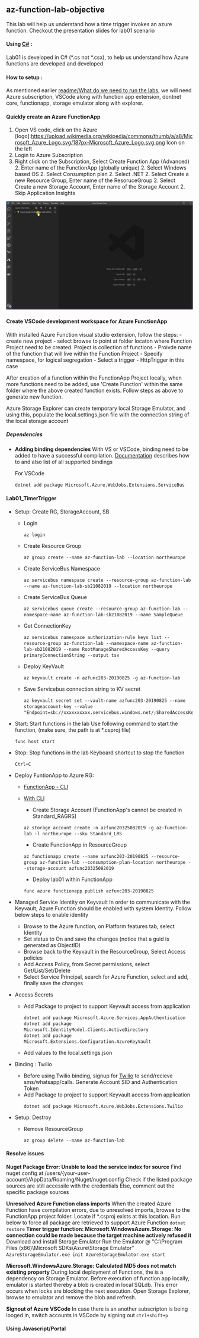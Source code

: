 ## az-function-lab-objective
This lab will help us understand how a time trigger invokes an azure function. 
Checkout the presentation slides for lab01 scenario

#### Using [C#](https://docs.microsoft.com/en-us/azure/azure-functions/functions-dotnet-class-library#functions-class-library-project) : 

Lab01 is developed in C# (*.cs not *.csx), to help us understand how Azure functions are developed and developed

#### How to setup :
As mentioned earlier [readme/What do we need to run the labs](../../README.md), we will need Azure subscription, VSCode along with function app extension, dontnet core, functionapp, storage emulator along with explorer.

#### Quickly create an Azure FunctionApp
1. Open VS code, click on the Azure [logo]:https://upload.wikimedia.org/wikipedia/commons/thumb/a/a8/Microsoft_Azure_Logo.svg/187px-Microsoft_Azure_Logo.svg.png Icon on the left
1. Login to Azure Subscription
1. Right click on the Subscription, Select Create Function App (Advanced)
    2. Enter name of the FunctionApp (globally unique)
    2. Select Windows based OS
    2. Select Consumption plan
    2. Select .NET
    2. Select Create a new Resource Group, Enter name of the ResoruceGroup
    2. Select Create a new Storage Account, Enter name of the Storage Account
    2. Skip Application Insights

![](../gifs/CreateAzurefunctionDirecltyFromVSCode.gif)


#### Create VSCode development workspace for Azure FunctionApp

With installed Azure Function visual studio extension, follow the steps:
    - create new project
    - select browse to point at folder locaton where Function Project need to be created. Project is collection of functions
    - Proivde name of the function that will live within the Function Project
    - Specify namespace, for logical segregation
    - Select a trigger - HttpTrigger in this case 

After creation of a function within the FunctionApp Project locally, when more functions need to be added, use 'Create Function' within the same folder where the above created function exists. Follow steps as above to generate new function. 

Azure Storage Explorer can create temporary local Storage Emulator, and using this, populate the local.settings.json file with the connection string of the local storage account 

##### Dependencies
- **Adding binding dependencies**
    With VS or VSCode, binding need to be added to have a successful compilation. [Documentation](https://docs.microsoft.com/en-us/azure/azure-functions/functions-bindings-register) describes how to and also list of all supported bindings

    For VSCode
    ```
    dotnet add package Microsoft.Azure.WebJobs.Extensions.ServiceBus
    ```

#### Lab01_TimerTrigger
  - Setup: Create RG, StorageAccount, SB
      - Login
        ```
        az login
        ```
      - Create Resource Group
        ```
        az group create --name az-function-lab --location northeurope
        ```
      - Create ServiceBus Namespace
        ```
        az servicebus namespace create --resource-group az-function-lab --name az-function-lab-sb21082019 --location northeurope
        ```
      - Create ServiceBus Queue
        ```
        az servicebus queue create --resource-group az-function-lab --namespace-name az-function-lab-sb21082019 --name SampleQueue
        ```
      - Get ConnectionKey
        ```
        az servicebus namespace authorization-rule keys list --resource-group az-function-lab --namespace-name az-function-lab-sb21082019 --name RootManageSharedAccessKey --query primaryConnectionString --output tsv
        ```
      - Deploy KeyVault
        ```
        az keyvault create -n azfunc203-20190825 -g az-function-lab
        ```
      - Save Servicebus connection string to KV secret
        ```
        az keyvault secret set --vault-name azfunc203-20190825 --name storageaccount-key --value "Endpoint=sb://xxxxxxxxxx.servicebus.windows.net/;SharedAccessKeyName=RootManageSharedAccessKey;SharedAccessKey=xxxxxxxxxxxxxx"
        ```

  - Start: Start functions in the lab
    Use following command to start the function, (make sure, the path is at *.csproj file)
    ```
    func host start
    ```

  - Stop: Stop functions in the lab
    Keyboard shortcut to stop the function
    ```
    Ctrl+C
    ```

  - Deploy FuntionApp to Azure RG:
    - [FunctionApp - CLI](https://docs.microsoft.com/en-us/cli/azure/functionapp?view=azure-cli-latest)

    - [With CLI](https://docs.microsoft.com/en-us/azure/azure-functions/functions-run-local#project-file-deployment)
      * Create Storage Account
        (FunctionApp's cannot be created in Standard_RAGRS)
      ```
      az storage account create -n azfunc20325082019 -g az-function-lab -l northeurope --sku Standard_LRS
      ```
      * Create FunctionApp in ResourceGroup
      ```
      az functionapp create --name azfunc203-20190825 --resource-group az-function-lab --consumption-plan-location northeurope --storage-account azfunc20325082019
      ```
      * Deploy lab01 within FunctionApp
      ```
      func azure functionapp publish azfunc203-20190825
      ```
  

  - Managed Service Identity on Keyvault
    In order to communicate with the Keyvault, Azure Function should be enabled with system Identity. Follow below steps to enable identity 
    * Browse to the Azure function, on Platform features tab, select Identity
    * Set status to On and save the changes (notice that a guid is generated as ObjectID)
    * Browse back to the Keyvault in the ResourceGroup, Select Access policies
    * Add Access Policy, from Secret permissions, select Get/List/Set/Delete 
    * Select Service Principal, search for Azure Function, select and add, finally save the changes

  - Access Secrets
    - Add Package to project to support Keyvault access from application
      ```
      dotnet add package Microsoft.Azure.Services.AppAuthentication
      dotnet add package Microsoft.IdentityModel.Clients.ActiveDirectory
      dotnet add package Microsoft.Extensions.Configuration.AzureKeyVault
      ```
    - Add values to the local.settings.json

  - Binding : Twilio 
    - Before using Twilio binding, signup for [Twilio](https://www.twilio.com) to send/recieve sms/whatsapp/calls. Generate Account SID and Authentication Token
    - Add Package to project to support Keyvault access from application
      ```
      dotnet add package Microsoft.Azure.WebJobs.Extensions.Twilio
      ```

  - Setup: Destroy
    - Remove ResourceGroup
      ```
      az group delete --name az-function-lab
      ```

#### Resolve issues

**Nuget Package Error: Unable to load the service index for source**
    Find nuget.config at /users/{your-user-account}/AppData/Roaming/Nuget/nuget.config
    Check if the listed package sources are still accessile with the credentials
    Else, comment out the specific package sources

**Unresolved Azure Function class imports**
    When the created Azure Function have compilation errors, due to unresolved imports, browse to the FunctionApp project folder. Locate if *.csproj exists at this location. Run below to force all package are retrieved to support Azure Function
    ```
    dotnet restore
    ```
**Timer trigger function: Microsoft.WindowsAzure.Storage: No connection could be made because the target machine actively refused it**
    Download and install Storage Emulator
    Run the Emulator @ "C:\Program Files (x86)\Microsoft SDKs\Azure\Storage Emulator"
    ```
    AzureStorageEmulator.exe init
    AzureStorageEmulator.exe start
    ```

**Microsoft.WindowsAzure.Storage: Calculated MD5 does not match existing property**
    During local deployment of Functions, the is a dependency on Storage Emulator. Before execution of function app locally, emulator is started thereby a blob is created in local SQLdb. This error occurs when locks are blocking the next execution. Open Storage Explorer, browse to emulator and remove the blob and refresh.

**Signout of Azure VSCode**
    In case there is an another subscripton is being looged in, switch accounts in VSCode by signing out
    ```
    ctrl+shift+p
    ```

#### Using Javascript/Portal
